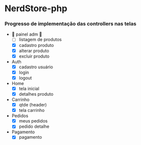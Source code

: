 # NerdStore-php

### Progresso de implementação das controllers nas telas

- 🔐 painel adm 🔐
  - [ ] listagem de produtos
  - [x] cadastro produto
  - [x] alterar produto
  - [x] excluir produto

- Auth
  - [x] cadastro usuário
  - [x] login
  - [x] logout

- Home
  - [x] tela inicial
  - [x] detalhes produto

- Carrinho
  - [x] qtde (header)
  - [x] tela carrinho

- Pedidos
  - [x] meus pedidos
  - [x] pedido detalhe

- Pagamento
  - [x] pagamento
